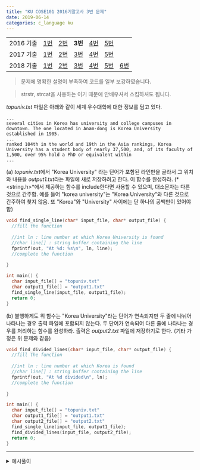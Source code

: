 ```yaml
---
title: "KU COSE101 2016기말고사 3번 문제"
date: 2019-06-14
categories: c_language ku
---
```


| | | | | | | |
|:---------:|:---:|:---:|:---:|:---:|:---:|-----|
| 2016 기출 | [1번](https://detegice.github.io/COSE101-2016Final-Pro1) | [2번](https://detegice.github.io/COSE101-2016Final-Pro2) | **3번** | [4번](https://detegice.github.io/COSE101-2016Final-Pro4) | [5번](https://detegice.github.io/COSE101-2016Final-Pro5) |     |
| 2017 기출 | [1번](https://detegice.github.io/COSE101-2017Final-Pro1) | [2번](https://detegice.github.io/COSE101-2017Final-Pro2) | [3번](https://detegice.github.io/COSE101-2017Final-Pro3) | [4번](https://detegice.github.io/COSE101-2017Final-Pro4) | [5번](https://detegice.github.io/COSE101-2017Final-Pro5) |     |
| 2018 기출 | [1번](https://detegice.github.io/COSE101-2018Final-Pro1) | [2번](https://detegice.github.io/COSE101-2018Final-Pro2) | [3번](https://detegice.github.io/COSE101-2018Final-Pro3) | [4번](https://detegice.github.io/COSE101-2018Final-Pro4) | [5번](https://detegice.github.io/COSE101-2018Final-Pro5) | [6번](https://detegice.github.io/COSE101-2018Final-Pro6) |

> 문제에 명확한 설명이 부족하여 코드를 일부 보강하였습니다.

> strstr, strcat을 사용하는 이기 때문에 안배우셔서 스킵하셔도 됩니다.

*topuniv.txt* 파일은 아래와 같이 세계 우수대학에 대한 정보를 담고 있다.
```
...
several cities in Korea has university and college campuses in
downtown. The one located in Anam-dong is Korea University
established in 1905.
...
ranked 104th in the world and 19th in the Asia rankings, Korea
University has a student body of nearly 37,500, and, of its faculty of
1,500, over 95% hold a PhD or equivalent within
...
```

(a) *topuniv.txt*에서 "Korea University" 라는 단어가 포함된 라인만을 골라서 그 위치와 내용을 *output1.txt*라는 파일에 새로 저장하려고 한다.
이 함수를 완성하라. (*&lt;string.h&gt;*에서 제공하는 함수를 include한다면 사용할 수 있으며, 대소문자는 다른 것으로 간주함.
예를 들어 "korea university"는 "Korea University"와 다른 것으로 간주하여 찾지 않음.
또 "Korea"와 "University" 사이에는 단 하나의 공백만이 있어야 함)

~~~c
void find_single_line(char* input_file, char* output_file) {
  //fill the function
  
  //int ln : line number at which Korea University is found
  //char line[] : string buffer containing the line
  fprintf(out, "At %d: %s\n", ln, line);
  //complete the function
  
}

int main() {
  char input_file[] = "topuniv.txt"
  char output1_file[] = "output1.txt"
  find_single_line(input_file, output1_file);
  return 0;
}
~~~


(b) 불행하게도 위 함수는 "Korea University"라는 단어가 연속되지만 두 줄에 나뉘어 나타나는 경우 출력 파일에 포함되지 않는다.
두 단어가 연속되어 다른 줄에 나타나는 경우를 처리하는 함수를 완성하라.
출력은 *output2.txt* 파일에 저장하기로 한다. (기타 가정은 위 문제와 같음)

~~~c
void find_divided_lines(char* input_file, char* output_file) {
  //fill the function
  
  //int ln : line number at which Korea is found
  //char line[] : string buffer containing the line
  fprintf(out, "At %d divided\n", ln);
  //complete the function
  
}

int main() {
  char input_file[] = "topuniv.txt"
  char output1_file[] = "output1.txt"
  char output2_file[] = "output2.txt"
  find_single_line(input_file, output1_file);
  find_divided_lines(input_file, output2_file);
  return 0;
}
~~~

***

<details><summary>예시풀이</summary>

{% highlight c %}
void find_single_line(char* input_file, char* output_file) {
	FILE *fp = fopen(input_file, "r");
	FILE *out = fopen(output_file, "w");
	int ln = 0;
	char line[100];
	while(fgets(line, 100, fp) != NULL) {
		ln++;
		if(strstr(line, "Korea University")) {
			fprintf(out, "At %d: %s\n", ln, line);
		}
	}
	fclose(fp);
	fclose(out);
}

void find_divided_lines(char* input_file, char* output_file) {
	char line[200];
	char prevline[200];
	FILE *fp = fopen(input_file, "r");
	FILE *out = fopen(output_file, "w");
	
	int ln = 0;
	prevline[0] = 0;
	
	while(fgets(line, 100, fp) != NULL){
		ln++;
		strcat(prevline, line);
		if(strstr(prevline, "Korea\nUniversity")){
			fprintf(out, "At %d divided\n",ln-1);
		}
		strcpy(prevline, line);
	}
	fclose(fp);
	fclose(out);
}
{% endhighlight %}
  
  
</details>
